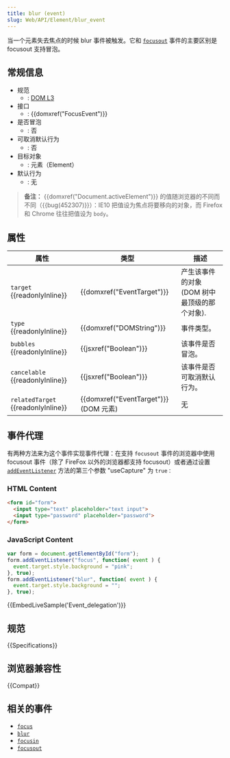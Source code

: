 ```yaml
---
title: blur (event)
slug: Web/API/Element/blur_event
---
```


当一个元素失去焦点的时候 blur 事件被触发。它和 [`focusout`](/zh-CN/docs/Mozilla_event_reference/focusout) 事件的主要区别是 focusout 支持冒泡。

## 常规信息

- 规范
  - : [DOM L3](https://www.w3.org/TR/DOM-Level-3-Events/#event-type-blur)
- 接口
  - : {{domxref("FocusEvent")}}
- 是否冒泡
  - : 否
- 可取消默认行为
  - : 否
- 目标对象
  - : 元素（Element）
- 默认行为
  - : 无

> **备注：** {{domxref("Document.activeElement")}} 的值随浏览器的不同而不同（{{bug(452307)}}）：IE10 把值设为焦点将要移向的对象，而 Firefox 和 Chrome 往往把值设为 `body`。

## 属性

| 属性                                     | 类型                                            | 描述                                         |
| ---------------------------------------- | ----------------------------------------------- | -------------------------------------------- |
| `target` {{readonlyInline}}        | {{domxref("EventTarget")}}            | 产生该事件的对象 (DOM 树中最顶级的那个对象). |
| `type` {{readonlyInline}}          | {{domxref("DOMString")}}                | 事件类型。                                   |
| `bubbles` {{readonlyInline}}       | {{jsxref("Boolean")}}                    | 该事件是否冒泡。                             |
| `cancelable` {{readonlyInline}}    | {{jsxref("Boolean")}}                    | 该事件是否可取消默认行为。                   |
| `relatedTarget` {{readonlyInline}} | {{domxref("EventTarget")}} (DOM 元素) | 无                                           |

## 事件代理

有两种方法来为这个事件实现事件代理：在支持 `focusout` 事件的浏览器中使用 focusout 事件（除了 FireFox 以外的浏览器都支持 focusout）或者通过设置 [`addEventListener`](/zh-CN/docs/DOM/element.addEventListener) 方法的第三个参数 "useCapture" 为 `true：`

### HTML Content

```html
<form id="form">
  <input type="text" placeholder="text input">
  <input type="password" placeholder="password">
</form>
```

### JavaScript Content

```js
var form = document.getElementById("form");
form.addEventListener("focus", function( event ) {
  event.target.style.background = "pink";
}, true);
form.addEventListener("blur", function( event ) {
  event.target.style.background = "";
}, true);
```

{{EmbedLiveSample('Event_delegation')}}

## 规范

{{Specifications}}

## 浏览器兼容性

{{Compat}}

## 相关的事件

- [`focus`](/zh-CN/docs/Web/API/Element/focus_event)
- [`blur`](/zh-CN/docs/Web/API/Element/blur_event)
- [`focusin`](/zh-CN/docs/Web/API/Element/focusin_event)
- [`focusout`](/zh-CN/docs/Web/API/Element/focusout_event)
